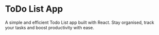 # ToDo List App

A simple and efficient Todo List app built with React. Stay organised, track your tasks and boost productivity with ease.
